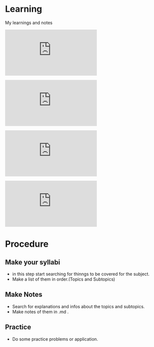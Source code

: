 # Learning
My learnings and notes

![Brain](https://github.com/0-0Rohit-Roshan/Learning/blob/main/Brain-Body-Network-Eyesight.md#Brain)

![Body](https://github.com/0-0Rohit-Roshan/Learning/blob/main/Brain-Body-Network-Eyesight.md#Body)

![Network](https://github.com/0-0Rohit-Roshan/Learning/blob/main/Brain-Body-Network-Eyesight.md#Network)

![Eyesight](https://github.com/0-0Rohit-Roshan/Learning/blob/main/Brain-Body-Network-Eyesight.md#Eyesight)
# Procedure
## Make your syllabi
- in this step start searching for thinngs to be covered for the subject.
- Make a list of them in order.(Topics and Subtopics)

## Make Notes
- Search for explanations and infos about the topics and subtopics.
- Make notes of them in .md .

## Practice
- Do some practice problems or application.
